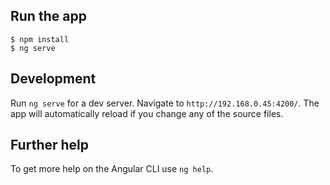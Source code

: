 ## Run the app

```
$ npm install
$ ng serve
```

## Development

Run `ng serve` for a dev server. Navigate to `http://192.168.0.45:4200/`. The app will automatically reload if you change any of the source files.

## Further help

To get more help on the Angular CLI use `ng help`.
